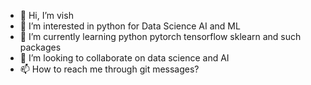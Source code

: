 - 👋 Hi, I’m vish 
- 👀 I’m interested in python for Data Science AI and ML 
- 🌱 I’m currently learning python pytorch tensorflow sklearn and such packages 
- 💞️ I’m looking to collaborate on data science and AI 
- 📫 How to reach me through git messages? 

<!---
gopu44/gopu44 is a ✨ special ✨ repository because its `README.md` (this file) appears on your GitHub profile.
You can click the Preview link to take a look at your changes.
--->
